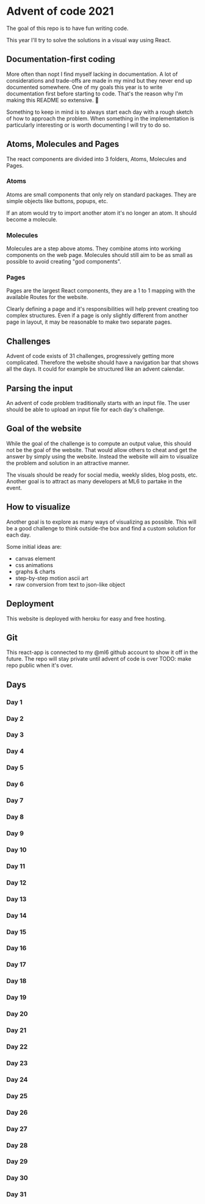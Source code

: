 # Advent of code 2021

The goal of this repo is to have fun writing code.

This year I'll try to solve the solutions in a visual way using React.

## Documentation-first coding

More often than nopt I find myself lacking in documentation. A lot of considerations and trade-offs are made in my mind but they never end up documented somewhere.
One of my goals this year is to write documentation first before starting to code.
That's the reason why I'm making this README so extensive. :rofl:

Something to keep in mind is to always start each day with a rough sketch of how to approach the problem.
When something in the implementation is particularly interesting or is worth documenting I will try to do so.

## Atoms, Molecules and Pages

The react components are divided into 3 folders, Atoms, Molecules and Pages.

### Atoms

Atoms are small components that only rely on standard packages.
They are simple objects like buttons, popups, etc.

If an atom would try to import another atom it's no longer an atom. It should become a molecule.

### Molecules

Molecules are a step above atoms. They combine atoms into working components on the web page.
Molecules should still aim to be as small as possible to avoid creating "god components".

### Pages

Pages are the largest React components, they are a 1 to 1 mapping with the available Routes for the website.

Clearly defining a page and it's responsibilities will help prevent creating too complex structures.
Even if a page is only slightly different from another page in layout, it may be reasonable to make two separate pages.

## Challenges

Advent of code exists of 31 challenges, progressively getting more complicated.
Therefore the website should have a navigation bar that shows all the days.
It could for example be structured like an advent calendar.

## Parsing the input

An advent of code problem traditionally starts with an input file.
The user should be able to upload an input file for each day's challenge.

## Goal of the website

While the goal of the challenge is to compute an output value, this should not be the goal of the website.
That would allow others to cheat and get the answer by simply using the website.
Instead the website will aim to visualize the problem and solution in an attractive manner.

The visuals should be ready for social media, weekly slides, blog posts, etc.
Another goal is to attract as many developers at ML6 to partake in the event.

## How to visualize

Another goal is to explore as many ways of visualizing as possible.
This will be a good challenge to think outside-the box and find a custom solution for each day.

Some initial ideas are:

- canvas element
- css animations
- graphs & charts
- step-by-step motion ascii art
- raw conversion from text to json-like object

## Deployment

This website is deployed with heroku for easy and free hosting.

## Git

This react-app is connected to my @ml6 github account to show it off in the future.
The repo will stay private until advent of code is over
TODO: make repo public when it's over.

## Days

### Day 1

### Day 2

### Day 3

### Day 4

### Day 5

### Day 6

### Day 7

### Day 8

### Day 9

### Day 10

### Day 11

### Day 12

### Day 13

### Day 14

### Day 15

### Day 16

### Day 17

### Day 18

### Day 19

### Day 20

### Day 21

### Day 22

### Day 23

### Day 24

### Day 25

### Day 26

### Day 27

### Day 28

### Day 29

### Day 30

### Day 31